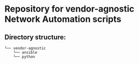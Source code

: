 # Repository for vendor-agnostic Network Automation scripts

## Directory structure:
```
└── vendor-agnostic
    └── ansible
    └── python
```
